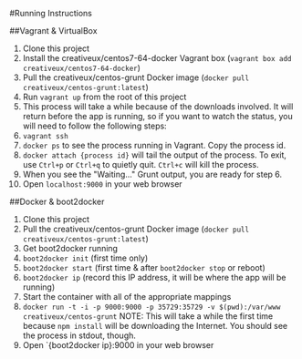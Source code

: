 #Running Instructions

##Vagrant & VirtualBox
1. Clone this project
2. Install the creativeux/centos7-64-docker Vagrant box (`vagrant box add creativeux/centos7-64-docker`)
3. Pull the creativeux/centos-grunt Docker image (`docker pull creativeux/centos-grunt:latest`)
4. Run `vagrant up` from the root of this project
5. This process will take a while because of the downloads involved.  It will return before the app is running, so if you want to watch the status, you will need to follow the following steps:
  1. `vagrant ssh`
  2. `docker ps` to see the process running in Vagrant.  Copy the process id.
  3. `docker attach {process id}` will tail the output of the process.  To exit, use `Ctrl+p` or `Ctrl+q` to quietly quit.  `Ctrl+c` will kill the process.
  4. When you see the "Waiting..." Grunt output, you are ready for step 6.
6. Open `localhost:9000` in your web browser

##Docker & boot2docker
1. Clone this project
2. Pull the creativeux/centos-grunt Docker image (`docker pull creativeux/centos-grunt:latest`)
3. Get boot2docker running
  1. `boot2docker init` (first time only)
  2. `boot2docker start` (first time & after `boot2docker stop` or reboot)
  3. `boot2docker ip` (record this IP address, it will be where the app will be running)
4. Start the container with all of the appropriate mappings
  1. `docker run -t -i -p 9000:9000 -p 35729:35729 -v $(pwd):/var/www creativeux/centos-grunt` NOTE: This will take a while the first time because `npm install` will be downloading the Internet.  You should see the process in stdout, though.
5. Open `{boot2docker ip}:9000 in your web browser
